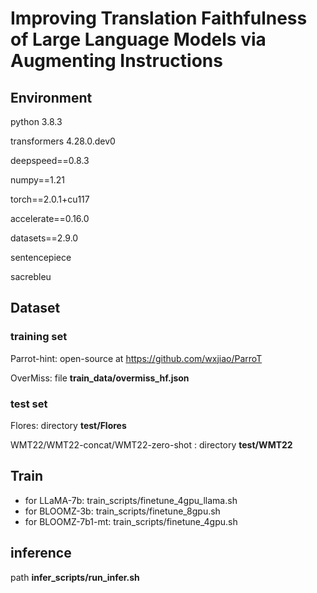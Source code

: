 # Improving Translation Faithfulness of Large Language Models via Augmenting Instructions
## Environment

python 3.8.3

transformers 4.28.0.dev0

deepspeed==0.8.3

numpy==1.21

torch==2.0.1+cu117

accelerate==0.16.0

datasets==2.9.0

sentencepiece

sacrebleu

## Dataset
### training set
Parrot-hint: open-source at https://github.com/wxjiao/ParroT

OverMiss: file **train_data/overmiss_hf.json**
### test set
Flores: directory **test/Flores**

WMT22/WMT22-concat/WMT22-zero-shot : directory **test/WMT22**
## Train
- for LLaMA-7b: train_scripts/finetune_4gpu_llama.sh
- for BLOOMZ-3b: train_scripts/finetune_8gpu.sh
- for BLOOMZ-7b1-mt: train_scripts/finetune_4gpu.sh
## inference
path **infer_scripts/run_infer.sh**
